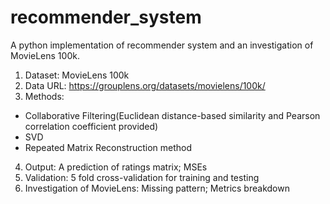 # recommender_system
A python implementation of recommender system and an investigation of MovieLens 100k.

1. Dataset: MovieLens 100k
2. Data URL: https://grouplens.org/datasets/movielens/100k/
3. Methods:
- Collaborative Filtering(Euclidean distance-based similarity and Pearson correlation coefficient provided)
- SVD
- Repeated Matrix Reconstruction method
4. Output: A prediction of ratings matrix; MSEs
5. Validation: 5 fold cross-validation for training and testing
6. Investigation of MovieLens: Missing pattern; Metrics breakdown
